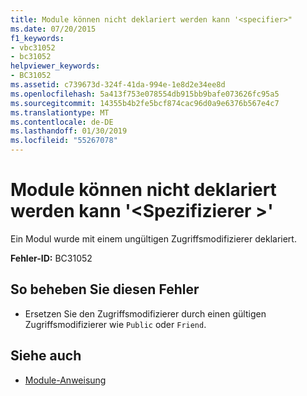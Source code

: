 ```yaml
---
title: Module können nicht deklariert werden kann '<specifier>"
ms.date: 07/20/2015
f1_keywords:
- vbc31052
- bc31052
helpviewer_keywords:
- BC31052
ms.assetid: c739673d-324f-41da-994e-1e8d2e34ee8d
ms.openlocfilehash: 5a413f753e078554db915bb9bafe073626fc95a5
ms.sourcegitcommit: 14355b4b2fe5bcf874cac96d0a9e6376b567e4c7
ms.translationtype: MT
ms.contentlocale: de-DE
ms.lasthandoff: 01/30/2019
ms.locfileid: "55267078"
---
```

# <a name="modules-cannot-be-declared-specifier"></a>Module können nicht deklariert werden kann '\<Spezifizierer >'
Ein Modul wurde mit einem ungültigen Zugriffsmodifizierer deklariert.  
  
 **Fehler-ID:** BC31052  
  
## <a name="to-correct-this-error"></a>So beheben Sie diesen Fehler  
  
-   Ersetzen Sie den Zugriffsmodifizierer durch einen gültigen Zugriffsmodifizierer wie `Public` oder `Friend`.  
  
## <a name="see-also"></a>Siehe auch
- [Module-Anweisung](../../visual-basic/language-reference/statements/module-statement.md)
